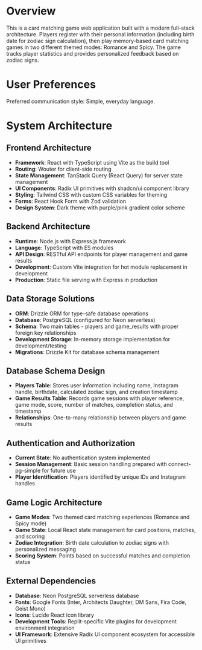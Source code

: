 # Overview

This is a card matching game web application built with a modern full-stack architecture. Players register with their personal information (including birth date for zodiac sign calculation), then play memory-based card matching games in two different themed modes: Romance and Spicy. The game tracks player statistics and provides personalized feedback based on zodiac signs.

# User Preferences

Preferred communication style: Simple, everyday language.

# System Architecture

## Frontend Architecture
- **Framework**: React with TypeScript using Vite as the build tool
- **Routing**: Wouter for client-side routing
- **State Management**: TanStack Query (React Query) for server state management
- **UI Components**: Radix UI primitives with shadcn/ui component library
- **Styling**: Tailwind CSS with custom CSS variables for theming
- **Forms**: React Hook Form with Zod validation
- **Design System**: Dark theme with purple/pink gradient color scheme

## Backend Architecture
- **Runtime**: Node.js with Express.js framework
- **Language**: TypeScript with ES modules
- **API Design**: RESTful API endpoints for player management and game results
- **Development**: Custom Vite integration for hot module replacement in development
- **Production**: Static file serving with Express in production

## Data Storage Solutions
- **ORM**: Drizzle ORM for type-safe database operations
- **Database**: PostgreSQL (configured for Neon serverless)
- **Schema**: Two main tables - players and game_results with proper foreign key relationships
- **Development Storage**: In-memory storage implementation for development/testing
- **Migrations**: Drizzle Kit for database schema management

## Database Schema Design
- **Players Table**: Stores user information including name, Instagram handle, birthdate, calculated zodiac sign, and creation timestamp
- **Game Results Table**: Records game sessions with player reference, game mode, score, number of matches, completion status, and timestamp
- **Relationships**: One-to-many relationship between players and game results

## Authentication and Authorization
- **Current State**: No authentication system implemented
- **Session Management**: Basic session handling prepared with connect-pg-simple for future use
- **Player Identification**: Players identified by unique IDs and Instagram handles

## Game Logic Architecture
- **Game Modes**: Two themed card matching experiences (Romance and Spicy mode)
- **Game State**: Local React state management for card positions, matches, and scoring
- **Zodiac Integration**: Birth date calculation to zodiac signs with personalized messaging
- **Scoring System**: Points based on successful matches and completion status

## External Dependencies
- **Database**: Neon PostgreSQL serverless database
- **Fonts**: Google Fonts (Inter, Architects Daughter, DM Sans, Fira Code, Geist Mono)
- **Icons**: Lucide React icon library
- **Development Tools**: Replit-specific Vite plugins for development environment integration
- **UI Framework**: Extensive Radix UI component ecosystem for accessible UI primitives